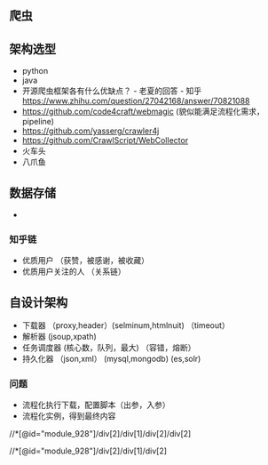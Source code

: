 ## 爬虫

## 架构选型
* python
* java
* 开源爬虫框架各有什么优缺点？ - 老夏的回答 - 知乎
https://www.zhihu.com/question/27042168/answer/70821088
* https://github.com/code4craft/webmagic (貌似能满足流程化需求，pipeline)
* https://github.com/yasserg/crawler4j
* https://github.com/CrawlScript/WebCollector
* 火车头
* 八爪鱼



## 数据存储
* 

### 知乎链
* 优质用户 （获赞，被感谢，被收藏）
* 优质用户关注的人 （关系链）


## 自设计架构
* 下载器 （proxy,header）(selminum,htmlnuit) （timeout）
* 解析器  (jsoup,xpath)
* 任务调度器 (核心数，队列，最大) （容错，熔断）
* 持久化器 （json,xml） (mysql,mongodb) (es,solr)
  
### 问题
* 流程化执行下载，配置脚本（出参，入参）
* 流程化实例，得到最终内容




//*[@id="module_928"]/div[2]/div[1]/div[2]/div[2]

//*[@id="module_928"]/div[2]/div[1]/div[2]